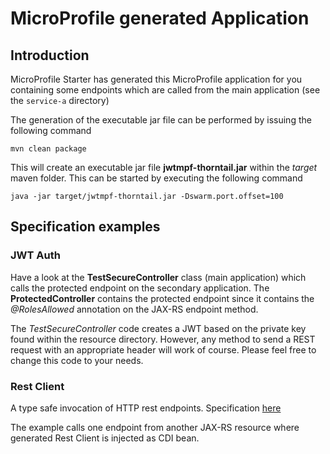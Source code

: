 # MicroProfile generated Application

## Introduction

MicroProfile Starter has generated this MicroProfile application for you containing some endpoints which are called from the main application (see the `service-a` directory)

The generation of the executable jar file can be performed by issuing the following command

    mvn clean package

This will create an executable jar file **jwtmpf-thorntail.jar** within the _target_ maven folder. This can be started by executing the following command

    java -jar target/jwtmpf-thorntail.jar -Dswarm.port.offset=100



## Specification examples


### JWT Auth

Have a look at the **TestSecureController** class (main application) which calls the protected endpoint on the secondary application.
The **ProtectedController** contains the protected endpoint since it contains the _@RolesAllowed_ annotation on the JAX-RS endpoint method.

The _TestSecureController_ code creates a JWT based on the private key found within the resource directory.
However, any method to send a REST request with an appropriate header will work of course. Please feel free to change this code to your needs.




### Rest Client

A type safe invocation of HTTP rest endpoints. Specification [here](https://microprofile.io/project/eclipse/microprofile-rest-client)

The example calls one endpoint from another JAX-RS resource where generated Rest Client is injected as CDI bean.
